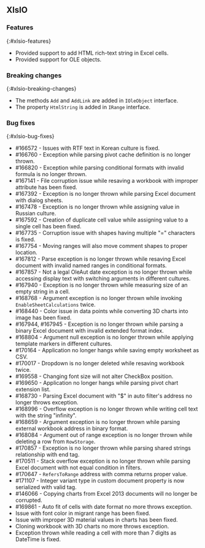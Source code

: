 ## XlsIO

### Features
{:#xlsio-features}

* Provided support to add HTML rich-text string in Excel cells.
* Provided support for OLE objects.

### Breaking changes
{:#xlsio-breaking-changes}

* The methods `Add` and `AddLink` are added in `IOleObject` interface.
* The property `HtmlString` is added in `IRange` interface.

### Bug fixes
{:#xlsio-bug-fixes}

* \#166572 - Issues with RTF text in Korean culture is fixed.
* \#166760 - Exception while parsing pivot cache definition is no longer thrown.
* \#166820 - Exception while parsing conditional formats with invalid formula is no longer thrown.
* \#167141 - File corruption issue while resaving a workbook with improper attribute has been fixed.
* \#167392 - Exception is no longer thrown while parsing Excel document with dialog sheets.
* \#167478 - Exception is no longer thrown while assigning value in Russian culture.
* \#167592 - Creation of duplicate cell value while assigning value to a single cell has been fixed.
* \#167735 - Corruption issue with shapes having multiple "=" characters is fixed.
* \#167754 - Moving ranges will also move comment shapes to proper location.
* \#167812 - Parse exception is no longer thrown while resaving Excel document with invalid named ranges in conditional formats.
* \#167857 - Not a legal OleAut date exception is no longer thrown while accessing display text with switching arguments in different cultures.
* \#167940 - Exception is no longer thrown while measuring size of an empty string in a cell. 
* \#168768 - Argument exception is no longer thrown while invoking `EnableSheetCalculations` twice.
* \#168440 - Color issue in data points while converting 3D charts into image has been fixed.
* \#167944, \#167945 - Exception is no longer thrown while parsing a binary Excel document with invalid extended format index.
* \#168804 - Argument null exception is no longer thrown while applying template markers in different cultures.
* \#170164 - Application no longer hangs while saving empty worksheet as CSV.
* \#170017 - Dropdown is no longer deleted while resaving workbook twice.
* \#169558 - Changing font size will not alter CheckBox position.
* \#169650 - Application no longer hangs while parsing pivot chart extension list.
* \#168730 - Parsing Excel document with "$" in auto filter's address no longer throws exception.
* \#168996 - Overflow exception is no longer thrown while writing cell text with the string "infinity".
* \#168659 - Argument exception is no longer thrown while parsing external workbook address in binary format.
* \#168084 - Argument out of range exception is no longer thrown while deleting a row from `RowStorage`.
* \#170857 - Exception is no longer thrown while parsing shared strings relationship with end tag.
* \#170511 - Stack overflow exception is no longer thrown while parsing Excel document with not equal condition in filters.
* \#170647 - `RefersToRange` address with comma returns proper value.
* \#171107 - Integer variant type in custom document property is now serialized with valid tag.
* \#146066 - Copying charts from Excel 2013 documents will no longer be corrupted.
* \#169861 - Auto fit of cells with date format no more throws exception.
* Issue with font color in migrant range has been fixed.
* Issue with improper 3D material values in charts has been fixed.
* Cloning workbook with 3D charts no more throws exception.
* Exception thrown while reading a cell with more than 7 digits as DateTime is fixed.

